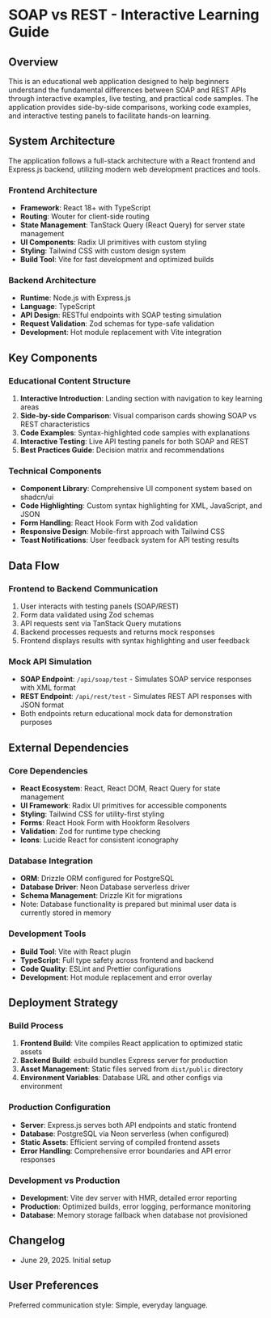 # SOAP vs REST - Interactive Learning Guide

## Overview

This is an educational web application designed to help beginners understand the fundamental differences between SOAP and REST APIs through interactive examples, live testing, and practical code samples. The application provides side-by-side comparisons, working code examples, and interactive testing panels to facilitate hands-on learning.

## System Architecture

The application follows a full-stack architecture with a React frontend and Express.js backend, utilizing modern web development practices and tools.

### Frontend Architecture
- **Framework**: React 18+ with TypeScript
- **Routing**: Wouter for client-side routing
- **State Management**: TanStack Query (React Query) for server state management
- **UI Components**: Radix UI primitives with custom styling
- **Styling**: Tailwind CSS with custom design system
- **Build Tool**: Vite for fast development and optimized builds

### Backend Architecture
- **Runtime**: Node.js with Express.js
- **Language**: TypeScript
- **API Design**: RESTful endpoints with SOAP testing simulation
- **Request Validation**: Zod schemas for type-safe validation
- **Development**: Hot module replacement with Vite integration

## Key Components

### Educational Content Structure
1. **Interactive Introduction**: Landing section with navigation to key learning areas
2. **Side-by-side Comparison**: Visual comparison cards showing SOAP vs REST characteristics
3. **Code Examples**: Syntax-highlighted code samples with explanations
4. **Interactive Testing**: Live API testing panels for both SOAP and REST
5. **Best Practices Guide**: Decision matrix and recommendations

### Technical Components
- **Component Library**: Comprehensive UI component system based on shadcn/ui
- **Code Highlighting**: Custom syntax highlighting for XML, JavaScript, and JSON
- **Form Handling**: React Hook Form with Zod validation
- **Responsive Design**: Mobile-first approach with Tailwind CSS
- **Toast Notifications**: User feedback system for API testing results

## Data Flow

### Frontend to Backend Communication
1. User interacts with testing panels (SOAP/REST)
2. Form data validated using Zod schemas
3. API requests sent via TanStack Query mutations
4. Backend processes requests and returns mock responses
5. Frontend displays results with syntax highlighting and user feedback

### Mock API Simulation
- **SOAP Endpoint**: `/api/soap/test` - Simulates SOAP service responses with XML format
- **REST Endpoint**: `/api/rest/test` - Simulates REST API responses with JSON format
- Both endpoints return educational mock data for demonstration purposes

## External Dependencies

### Core Dependencies
- **React Ecosystem**: React, React DOM, React Query for state management
- **UI Framework**: Radix UI primitives for accessible components
- **Styling**: Tailwind CSS for utility-first styling
- **Forms**: React Hook Form with Hookform Resolvers
- **Validation**: Zod for runtime type checking
- **Icons**: Lucide React for consistent iconography

### Database Integration
- **ORM**: Drizzle ORM configured for PostgreSQL
- **Database Driver**: Neon Database serverless driver
- **Schema Management**: Drizzle Kit for migrations
- Note: Database functionality is prepared but minimal user data is currently stored in memory

### Development Tools
- **Build Tool**: Vite with React plugin
- **TypeScript**: Full type safety across frontend and backend
- **Code Quality**: ESLint and Prettier configurations
- **Development**: Hot module replacement and error overlay

## Deployment Strategy

### Build Process
1. **Frontend Build**: Vite compiles React application to optimized static assets
2. **Backend Build**: esbuild bundles Express server for production
3. **Asset Management**: Static files served from `dist/public` directory
4. **Environment Variables**: Database URL and other configs via environment

### Production Configuration
- **Server**: Express.js serves both API endpoints and static frontend
- **Database**: PostgreSQL via Neon serverless (when configured)
- **Static Assets**: Efficient serving of compiled frontend assets
- **Error Handling**: Comprehensive error boundaries and API error responses

### Development vs Production
- **Development**: Vite dev server with HMR, detailed error reporting
- **Production**: Optimized builds, error logging, performance monitoring
- **Database**: Memory storage fallback when database not provisioned

## Changelog
- June 29, 2025. Initial setup

## User Preferences

Preferred communication style: Simple, everyday language.